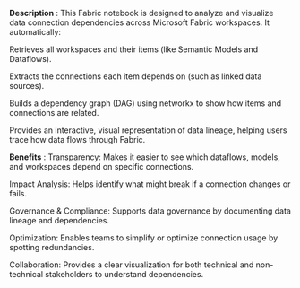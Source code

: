 
**Description** :
This Fabric notebook is designed to analyze and visualize data connection dependencies across Microsoft Fabric workspaces.
It automatically:

Retrieves all workspaces and their items (like Semantic Models and Dataflows).

Extracts the connections each item depends on (such as linked data sources).

Builds a dependency graph (DAG) using networkx to show how items and connections are related.

Provides an interactive, visual representation of data lineage, helping users trace how data flows through Fabric.

**Benefits** :
Transparency: Makes it easier to see which dataflows, models, and workspaces depend on specific connections.

Impact Analysis: Helps identify what might break if a connection changes or fails.

Governance & Compliance: Supports data governance by documenting data lineage and dependencies.

Optimization: Enables teams to simplify or optimize connection usage by spotting redundancies.

Collaboration: Provides a clear visualization for both technical and non-technical stakeholders to understand dependencies.
